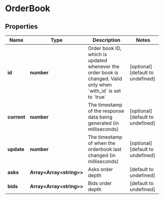 # OrderBook

## Properties

Name | Type | Description | Notes
------------ | ------------- | ------------- | -------------
**id** | **number** | Order book ID, which is updated whenever the order book is changed. Valid only when &#x60;with_id&#x60; is set to &#x60;true&#x60; | [optional] [default to undefined]
**current** | **number** | The timestamp of the response data being generated (in milliseconds) | [optional] [default to undefined]
**update** | **number** | The timestamp of when the orderbook last changed (in milliseconds) | [optional] [default to undefined]
**asks** | **Array&lt;Array&lt;string&gt;&gt;** | Asks order depth | [default to undefined]
**bids** | **Array&lt;Array&lt;string&gt;&gt;** | Bids order depth | [default to undefined]

